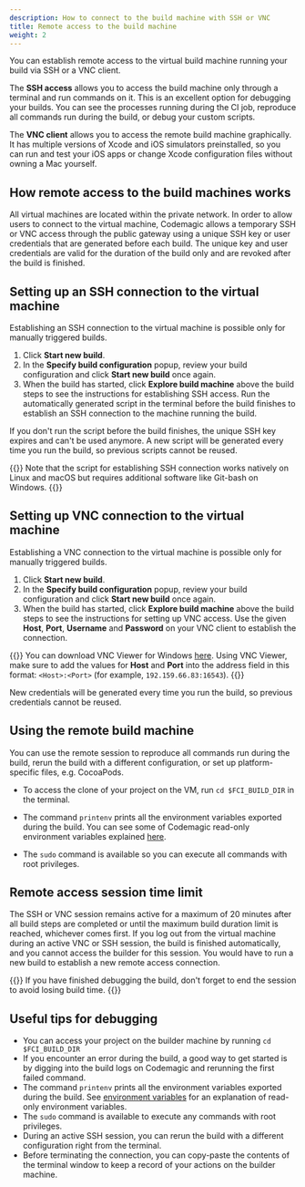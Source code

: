 ```yaml
---
description: How to connect to the build machine with SSH or VNC
title: Remote access to the build machine
weight: 2
---
```


You can establish remote access to the virtual build machine running your build via SSH or a VNC client. 

The **SSH access** allows you to access the build machine only through a terminal and run commands on it. This is an excellent option for debugging your builds. You can see the processes running during the CI job, reproduce all commands run during the build, or debug your custom scripts.

The **VNC client** allows you to access the remote build machine graphically. It has multiple versions of Xcode and iOS simulators preinstalled, so you can run and test your iOS apps or change Xcode configuration files without owning a Mac yourself. 

## How remote access to the build machines works

All virtual machines are located within the private network. In order to allow users to connect to the virtual machine, Codemagic allows a temporary SSH or VNC access through the public gateway using a unique SSH key or user credentials that are generated before each build. The unique key and user credentials are valid for the duration of the build only and are revoked after the build is finished.

## Setting up an SSH connection to the virtual machine

Establishing an SSH connection to the virtual machine is possible only for manually triggered builds.

1. Click **Start new build**.
2. In the **Specify build configuration** popup, review your build configuration and click **Start new build** once again.
3. When the build has started, click **Explore build machine** above the build steps to see the instructions for establishing SSH access. Run the automatically generated script in the terminal before the build finishes to establish an SSH connection to the machine running the build.

If you don't run the script before the build finishes, the unique SSH key expires and can't be used anymore. A new script will be generated every time you run the build, so previous scripts cannot be reused.

{{<notebox>}}
Note that the script for establishing SSH connection works natively on Linux and macOS but requires additional software like Git-bash on Windows.
{{</notebox>}}

## Setting up VNC connection to the virtual machine

Establishing a VNC connection to the virtual machine is possible only for manually triggered builds.

1. Click **Start new build**.
2. In the **Specify build configuration** popup, review your build configuration and click **Start new build** once again.
3. When the build has started, click **Explore build machine** above the build steps to see the instructions for setting up VNC access. Use the given **Host**, **Port**, **Username** and **Password** on your VNC client to establish the connection.

{{<notebox>}}
You can download VNC Viewer for Windows [here](https://www.realvnc.com/en/connect/download/viewer/windows/). Using VNC Viewer, make sure to add the values for **Host** and **Port** into the address field in this format: `<Host>:<Port>` (for example,  `192.159.66.83:16543`).
{{</notebox>}}

New credentials will be generated every time you run the build, so previous credentials cannot be reused.

## Using the remote build machine

You can use the remote session to reproduce all commands run during the build, rerun the build with a different configuration, or set up platform-specific files, e.g. CocoaPods.

* To access the clone of your project on the VM, run `cd $FCI_BUILD_DIR` in the terminal. 

* The command `printenv` prints all the environment variables exported during the build. You can see some of Codemagic read-only environment variables explained [here](../building/environment-variables/#codemagic-read-only-environment-variables).

* The `sudo` command is available so you can execute all commands with root privileges.

## Remote access session time limit

The SSH or VNC session remains active for a maximum of 20 minutes after all build steps are completed or until the maximum build duration limit is reached, whichever comes first. If you log out from the virtual machine during an active VNC or SSH session, the build is finished automatically, and you cannot access the builder for this session. You would have to run a new build to establish a new remote access connection.

{{<notebox>}}
If you have finished debugging the build, don't forget to end the session to avoid losing build time.
{{</notebox>}}

## Useful tips for debugging

* You can access your project on the builder machine by running `cd $FCI_BUILD_DIR`
* If you encounter an error during the build, a good way to get started is by digging into the build logs on Codemagic and rerunning the first failed command.
* The command `printenv` prints all the environment variables exported during the build. See [environment variables](../building/environment-variables/) for an explanation of read-only environment variables.
* The `sudo` command is available to execute any commands with root privileges.
* During an active SSH session, you can rerun the build with a different configuration right from the terminal.
* Before terminating the connection, you can copy-paste the contents of the terminal window to keep a record of your actions on the builder machine.

